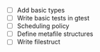  - [ ] Add basic types
 - [ ] Write basic tests in gtest
 - [ ] Scheduling policy
 - [ ] Define metafile structures
 - [ ] Write filestruct
